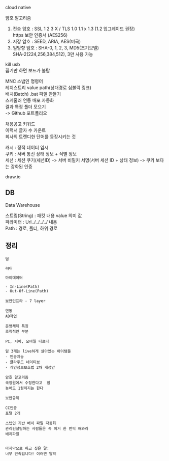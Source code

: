 cloud native

암호 알고리즘    
1) 전송 암호 : SSL 1 2 3 X / TLS 1.0 1.1 x 1.3 (1.2 업그레이드 권장)    
https 보안 인증서
(AES256)
2) 저장 암호 : SEED, ARIA, AES(미국)    
3) 일방향 암호 : SHA-0, 1, 2, 3, MD5(초기모델)   
SHA-2(224,256,384,512), 3만 사용 가능

kill usb   
꼽기만 하면 보드가 불탐

MNC 스냅인 명령어       
레지스트리 value path(상대경로 심볼릭 링크)   
배치(Batch) .bat 파일 만들기    
스케줄러 연동 배포 자동화   
결과 특정 폴더 모으기   
-> Github 포트폴리오


채용공고 키워드    
이력서 글자 수 카운트    
회사의 트랜디한 단어를 등장시키는 것


캐시 : 정적 데이터 임시      
쿠키 : 서버 통신 상태 정보 + 식별 정보    
세션 : 세션 쿠기(세션ID) -> 서버 비밀키 서명(서버 세션 ID + 상태 정보) -> 쿠키 보다는 강화된 인증

draw.io

## DB
Data Warehouse

스트링(String) : 패킷 내용 value 의미 값   
파라미터 : Url../../../../ 내용     
Path : 경로, 폴더, 하위 경로    


## 정리
```
법   

api   

마이데이터   

- In-Line(Path)
- Out-Of-Line(Path)

보안인프라 - 7 layer 

연동
AD작업

운영체제 특징
조직적인 부분

PC, 서버, 모바일 다르다

밑 3개는 live하게 살아있는 아이템들
- 인공지능
- 클라우드 네이티브
- 개인정보보호법 2차 개정안

암호 알고리즘
국정원에서 수정한다고  함
늦어도 1월까지는 한다

보안규제 

CC인증
포털 2개

스냅인 기반 배치 파일 자동화
관리컨설팅하는 사람들은 꼭 이거 한 번씩 해봐라
배치파일 


마지막으로 하고 싶은 말:   
너무 만족입니다! 이러면 탈락

